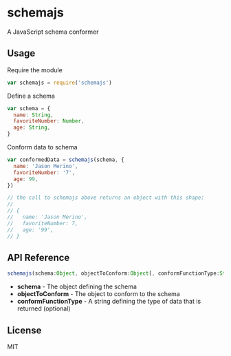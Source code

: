 # schemajs

A JavaScript schema conformer

## Usage

Require the module

```js
var schemajs = require('schemajs')
```

Define a schema

```js
var schema = {
  name: String,
  favoriteNumber: Number,
  age: String,
}
```

Conform data to schema

```js
var conformedData = schemajs(schema, {
  name: 'Jason Merino',
  favoriteNumber: '7',
  age: 99,
})

// the call to schemajs above returns an object with this shape:
//
// {
//   name: 'Jason Merino',
//   favoriteNumber: 7,
//   age: '99',
// }
```

## API Reference

```js
schemajs(schema:Object, objectToConform:Object[, conformFunctionType:String ('default' | 'dynamodb')])
```
* **schema** - The object defining the schema
* **objectToConform** - The object to conform to the schema
* **conformFunctionType** - A string defining the type of data that is returned (optional)

## License

MIT
